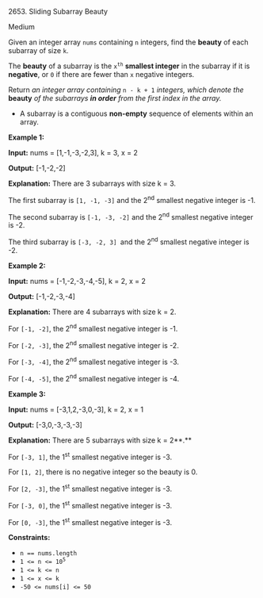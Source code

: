 2653\. Sliding Subarray Beauty

Medium

Given an integer array `nums` containing `n` integers, find the **beauty** of each subarray of size `k`.

The **beauty** of a subarray is the <code>x<sup>th</sup></code> **smallest integer** in the subarray if it is **negative**, or `0` if there are fewer than `x` negative integers.

Return _an integer array containing_ `n - k + 1` _integers, which denote the_ **beauty** _of the subarrays **in order** from the first index in the array._

*   A subarray is a contiguous **non-empty** sequence of elements within an array.


**Example 1:**

**Input:** nums = [1,-1,-3,-2,3], k = 3, x = 2

**Output:** [-1,-2,-2]

**Explanation:** There are 3 subarrays with size k = 3. 

The first subarray is `[1, -1, -3]` and the 2<sup>nd</sup> smallest negative integer is -1.

The second subarray is `[-1, -3, -2]` and the 2<sup>nd</sup> smallest negative integer is -2.

The third subarray is `[-3, -2, 3] `and the 2<sup>nd</sup> smallest negative integer is -2.

**Example 2:**

**Input:** nums = [-1,-2,-3,-4,-5], k = 2, x = 2

**Output:** [-1,-2,-3,-4]

**Explanation:** There are 4 subarrays with size k = 2. 

For `[-1, -2]`, the 2<sup>nd</sup> smallest negative integer is -1. 

For `[-2, -3]`, the 2<sup>nd</sup> smallest negative integer is -2. 

For `[-3, -4]`, the 2<sup>nd</sup> smallest negative integer is -3. 

For `[-4, -5]`, the 2<sup>nd</sup> smallest negative integer is -4.

**Example 3:**

**Input:** nums = [-3,1,2,-3,0,-3], k = 2, x = 1

**Output:** [-3,0,-3,-3,-3]

**Explanation:** There are 5 subarrays with size k = 2**.** 

For `[-3, 1]`, the 1<sup>st</sup> smallest negative integer is -3. 

For `[1, 2]`, there is no negative integer so the beauty is 0. 

For `[2, -3]`, the 1<sup>st</sup> smallest negative integer is -3. 

For `[-3, 0]`, the 1<sup>st</sup> smallest negative integer is -3. 

For `[0, -3]`, the 1<sup>st</sup> smallest negative integer is -3.

**Constraints:**

*   `n == nums.length`
*   <code>1 <= n <= 10<sup>5</sup></code>
*   `1 <= k <= n`
*   `1 <= x <= k`
*   `-50 <= nums[i] <= 50`